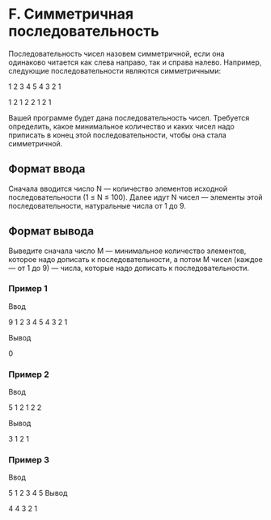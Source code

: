 # F. Симметричная последовательность

Последовательность чисел назовем симметричной, если она одинаково читается как слева направо, так и справа налево. Например, следующие последовательности являются симметричными:

1 2 3 4 5 4 3 2 1

1 2 1 2 2 1 2 1

Вашей программе будет дана последовательность чисел. Требуется определить, какое минимальное количество и каких чисел надо приписать в конец этой последовательности, чтобы она стала симметричной.

## Формат ввода

Сначала вводится число N — количество элементов исходной последовательности (1 ≤ N ≤ 100). Далее идут N чисел — элементы этой последовательности, натуральные числа от 1 до 9.

## Формат вывода

Выведите сначала число M — минимальное количество элементов, которое надо дописать к последовательности, а потом M чисел (каждое — от 1 до 9) — числа, которые надо дописать к последовательности.

### Пример 1

Ввод

9
1 2 3 4 5 4 3 2 1

Вывод

0

### Пример 2

Ввод

5
1 2 1 2 2

Вывод

3
1 2 1

### Пример 3

Ввод

5
1 2 3 4 5
Вывод

4
4 3 2 1
